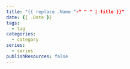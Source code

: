 ```yaml
---
title: "{{ replace .Name "-" " " | title }}"
date: {{ .Date }}
tags:
  - tag
categories:
  - category
series:
  - series
publishResources: false
---
```

